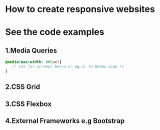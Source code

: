 # How to create responsive websites

# See the code examples

## 1.Media Queries

```css
@media(max-width: 600px){
   /* CSS for screens below or equal to 600px wide */
}
```
## 2.CSS Grid

## 3.CSS Flexbox
## 4.External Frameworks e.g Bootstrap

